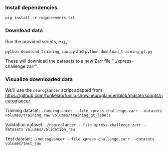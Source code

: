 
### Install dependencies

`pip install -r requirements.txt`

### Download data

Run the provided scripts, e.g.,:

`python download_training_raw.py` and `python download_training_gt.py`

These will download the datasets to a new Zarr file "../xpress-challenge.zarr".

### Visualize downloaded data

We'll use the `neuroglancer` script adapted from https://github.com/funkelab/funlib.show.neuroglancer/blob/master/scripts/neuroglancer.

Training dataset: `./neuroglancer --file xpress-challenge.zarr --datasets volumes/training_raw volumes/training_gt_labels`

Validation dataset: `./neuroglancer --file xpress-challenge.zarr --datasets volumes/validation_raw`

Test dataset: `./neuroglancer --file xpress-challenge.zarr --datasets volumes/test_raw`
